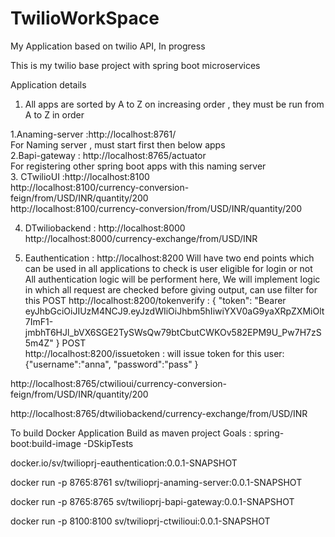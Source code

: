 # TwilioWorkSpace
My Application based on twilio API, In progress

This is my twilio base project with spring boot microservices

Application details <br>
1. All apps are sorted by A to Z on increasing order , they must be run from A to Z in order<br>

1.Anaming-server  :http://localhost:8761/<br>
    For Naming server , must start first then below apps<br>
2.Bapi-gateway  : http://localhost:8765/actuator<br>
   For registering other spring boot apps with this naming server<br>
3. CTwilioUI    :http://localhost:8100<br>
      http://localhost:8100/currency-conversion-feign/from/USD/INR/quantity/200<br>
      http://localhost:8100/currency-conversion/from/USD/INR/quantity/200<br>

4. DTwiliobackend : http://localhost:8000<br>
    http://localhost:8000/currency-exchange/from/USD/INR<br>

5. Eauthentication : http://localhost:8200
	Will have two end points which can be used in all applications to check is user eligible for login or not
	All authentication logic will be performent here, We will implement logic in which all request are checked before giving output, can use filter for this
	POST
	http://localhost:8200/tokenverify  :   {
					"token": "Bearer eyJhbGciOiJIUzM4NCJ9.eyJzdWIiOiJhbm5hIiwiYXV0aG9yaXRpZXMiOlt7ImF1-jmbhT6HJl_bVX6SGE2TySWsQw79btCbutCWKOv582EPM9U_Pw7H7zS5m4Z"
				} 
	POST	
 	http://localhost:8200/issuetoken : will issue token for this user:
	{"username":"anna",	"password":"pass"	}




http://localhost:8765/ctwilioui/currency-conversion-feign/from/USD/INR/quantity/200


http://localhost:8765/dtwiliobackend/currency-exchange/from/USD/INR


To build Docker Application
Build as maven project Goals :  spring-boot:build-image -DSkipTests

docker.io/sv/twilioprj-eauthentication:0.0.1-SNAPSHOT


docker run -p 8765:8761 sv/twilioprj-anaming-server:0.0.1-SNAPSHOT

docker run -p 8765:8765 sv/twilioprj-bapi-gateway:0.0.1-SNAPSHOT

docker run -p 8100:8100 sv/twilioprj-ctwilioui:0.0.1-SNAPSHOT
